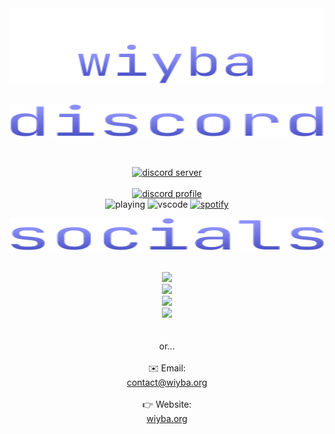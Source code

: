 <div align="center" class="hello" style="display: flex; flex-flow: column wrap;">
 <img src="assets/img/wiyba.svg"/>
 <br><br>
</div>

<div align="center" class="discord" style="display: flex; flex-flow: column wrap;">
 <img src="assets/img/discord.svg"/>
 <br><br>

 [![discord server](https://img.shields.io/discord/931595732752953375?color=3f48cc&label=BX%20Team&logo=discord&logoColor=white)](https://discord.gg/qNyybSSPm5) 
 <br><br>
 [![discord profile](https://lanyard.cnrad.dev/api/982885434315120653?hideBadges=true&hideTag=true&hideSpotify=true&hideActivity=true)](https://discord.com/users/982885434315120653)
 <br>
 ![playing](https://api.statusbadges.me/badge/playing/982885434315120653)
 ![vscode](https://api.statusbadges.me/badge/vscode/982885434315120653)
 [![spotify](https://api.statusbadges.me/badge/spotify/982885434315120653)](https://api.statusbadges.me/openspotify/982885434315120653)
</div>

<div align="center" class="socials" style="display: flex; flex-flow: column wrap;">
	<img src="assets/img/socials.svg"/>
 <br><br>
 <a href="https://t.me/wiybaa"><img src="https://www.svgrepo.com/show/349527/telegram.svg" width="50"/></a>
 <a href="https://open.spotify.com/user/315t2zt6fseklxcdjm6nc5kvlrdm"><img src="https://www.svgrepo.com/show/349511/spotify.svg" width="50"/></a>
 <a href="https://steamcommunity.com/id/wiyba/"><img src="https://www.svgrepo.com/show/349516/steam.svg" width="50"/></a>
 <a href="weixin://dl/chat?wiybaa"><img src="https://www.svgrepo.com/show/303187/wechat-logo.svg" width="50"/></a>
 <br><br>or...<br><br>
 <a>✉️ Email: <a href="mailto://contact@wiyba.org">contact@wiyba.org</a></a><br>
 <a>👉 Website: <a href="https://wiyba.org">wiyba.org</a></a>
</div>
